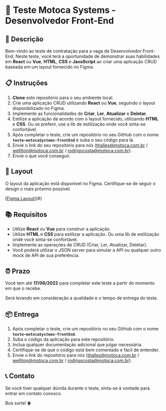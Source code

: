 # 📝 Teste Motoca Systems - Desenvolvedor Front-End

## 📄 Descrição

Bem-vindo ao teste de contratação para a vaga de Desenvolvedor Front-End. Neste teste, você terá a oportunidade de demonstrar suas habilidades em **React** ou **Vue**, **HTML**, **CSS** e **JavaScript** ao criar uma aplicação CRUD baseada em um layout fornecido no Figma.

## 📋 Instruções

1. **Clone** este repositório para o seu ambiente local.
2. Crie uma aplicação CRUD utilizando **React** ou **Vue**, seguindo o layout disponibilizado no Figma.
3. Implemente as funcionalidades de **Criar**, **Ler**, **Atualizar** e **Deletar**.
4. Estilize a aplicação de acordo com o layout fornecido, utilizando **HTML** e **CSS**. Ou se preferir, use a lib de estilização onde você sinta-se confortável.
5. Após completar o teste, crie um repositório no seu GitHub com o nome **`teste-motocaSystems-frontEnd`** e suba o seu código para lá.
6. Envie o link do seu repositório para nós (thalles@motoca.com.br / welliton@motoca.com.br / rodrigocosta@motoca.com.br).
7. Envie o que você conseguir.

## 🎨 Layout

O layout da aplicação está disponível no Figma. Certifique-se de seguir o design o mais próximo possível.

[[Figma Layout](https://www.figma.com/design/YqufsjX9hR7Qzk9mM359fH/Teste-Motoca-Systems?node-id=0-1&t=cMNbEIgJ2wKOufTm-1)](#)

## 📚 Requisitos

- Utilize **React** ou **Vue** para construir a aplicação.
- Utilize **HTML** e **CSS** para estilizar a aplicação. Ou uma lib de estilização onde você sinta-se confortável.
- Implemente as operações de CRUD (Criar, Ler, Atualizar, Deletar).
- Você poderá utilizar o JSON server para simular a API ou qualquer outro mock de API de sua preferência.

## ⏰ Prazo

Você tem até **17/06/2022** para completar este teste a partir do momento em que o recebe. 

Será levando em consideração a qualidade e o tempo de entrega do teste. 

## 📦 Entrega

1. Após completar o teste, crie um repositório no seu GitHub com o nome **`teste-motocaSystems-frontEnd`**.
2. Suba o código da aplicação para este repositório.
3. Inclua qualquer documentação adicional que julgar necessária.
4. Certifique-se de que o código está bem comentado e fácil de entender.
5. Envie o link do repositório para nós (thalles@motoca.com.br / welliton@motoca.com.br / rodrigocosta@motoca.com.br).

## 📞 Contato

Se você tiver qualquer dúvida durante o teste, sinta-se à vontade para entrar em contato conosco.

Boa sorte! 🍀
